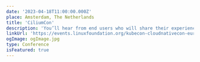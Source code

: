 ```yaml
---
date: '2023-04-18T11:00:00.000Z'
place: Amsterdam, The Netherlands
title: 'CiliumCon'
description: 'You’ll hear from end users who will share their experiences, and from contributors who will teach you about Cilium’s technology, and its use of eBPF to provide high-performance networking, observability, and security features'
linkUrl: 'https://events.linuxfoundation.org/kubecon-cloudnativecon-europe/co-located-events/ciliumcon/'
ogImage: ogImage.jpg
type: Сonference
isFeatured: true
---
```

